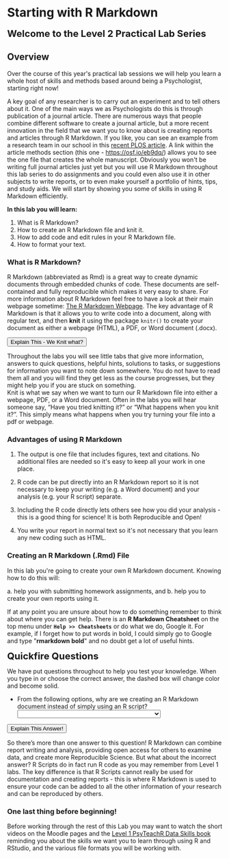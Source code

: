 
# Starting with R Markdown

<span style="font-size: 22px; font-weight: bold; color: var(--purple);">Welcome to the Level 2 Practical Lab Series</span>

## Overview

Over the course of this year's practical lab sessions we will help you learn a whole host of skills and methods based around being a Psychologist, starting right now!

A key goal of any researcher is to carry out an experiment and to tell others about it. One of the main ways we as Psychologists do this is through publication of a journal article. There are numerous ways that people combine different software to create a journal article, but a more recent innovation in the field that we want you to know about is creating reports and articles through R Markdown. If you like, you can see an example from a research team in our school in this <a href ="http://journals.plos.org/plosone/article?id=10.1371/journal.pone.0185093" target = "_blank">recent PLOS article</a>. A link within the article methods section (this one - <a href="https://osf.io/eb9dq/" target = "_blank">https://osf.io/eb9dq/</a>) allows you to see the one file that creates the whole manuscript. Obviously you won't be writing full journal articles just yet but you will use R Markdown throughout this lab series to do assignments and you could even also use it in other subjects to write reports, or to even make yourself a portfolio of hints, tips, and study aids. We will start by showing you some of skills in using R Markdown efficiently.

**In this lab you will learn\:**

1. What is R Markdown?
2. How to create an R Markdown file and knit it.
3. How to add code and edit rules in your R Markdown file.
4. How to format your text.

### What is R Markdown?

R Markdown (abbreviated as Rmd) is a great way to create dynamic documents through embedded chunks of code. These documents are self-contained and fully reproducible which makes it very easy to share. For more information about R Markdown feel free to have a look at their main webpage sometime: <a href="http://rmarkdown.rstudio.com" target = "_blank">The R Markdown Webpage</a>. The key advantage of R Markdown is that it allows you to write code into a document, along with regular text, and then **knit** it using the package `knitr()` to create your document as either a webpage (HTML), a PDF, or Word document (.docx). 


<div class='solution'><button>Explain This - We Knit what?</button>

<div class="info">
<p>Throughout the labs you will see little tabs that give more information, answers to quick questions, helpful hints, solutions to tasks, or suggestions for information you want to note down somewhere. You do not have to read them all and you will find they get less as the course progresses, but they might help you if you are stuck on something.<br />
Knit is what we say when we want to turn our R Markdown file into either a webpage, PDF, or a Word document. Often in the labs you will hear someone say, “Have you tried knitting it?” or “What happens when you knit it?”. This simply means what happens when you try turning your file into a pdf or webpage.</p>
</div>

</div>
  

### Advantages of using R Markdown

1. The output is one file that includes figures, text and citations. No additional files are needed so it's easy to keep all your work in one place. 

2. R code can be put directly into an R Markdown report so it is not necessary to keep your writing (e.g. a Word document) and your analysis (e.g. your R script) separate.  

3. Including the R code directly lets others see how you did your analysis - this is a good thing for science! It is both Reproducible and Open!  

4. You write your report in normal text so it's not necessary that you learn any new coding such as HTML.  

### Creating an R Markdown (.Rmd) File

In this lab you're going to create your own R Markdown document. Knowing how to do this will:

a. help you with submitting homework assignments, and
b. help you to create your own reports using it.

If at any point you are unsure about how to do something remember to think about where you can get help. There is an **R Markdown Cheatsheet** on the top menu under **`Help >> Cheatsheets`** or do what we do, Google it. For example, if I forget how to put words in bold, I could simply go to Google and type "**rmarkdown bold**" and no doubt get a lot of useful hints.

<span style="font-size: 22px; font-weight: bold; color: var(--green);">Quickfire Questions</span>

We have put questions throughout to help you test your knowledge. When you type in or choose the correct answer, the dashed box will change color and become solid.

- From the following options, why are we creating an R Markdown document instead of simply using an R script? <select class='solveme' data-answer='["R Markdown can combine report writing and analysis","Reproducible Science!"]'> <option></option> <option>R Markdown can combine report writing and analysis</option> <option>R Scripts can't run code</option> <option>Reproducible Science!</option></select>  


<div class='solution'><button>Explain This Answer!</button>

<div class="info">
<p>So there’s more than one answer to this question! R Markdown can combine report writing and analysis, providing open access for others to examine data, and create more Reproducible Science. But what about the incorrect answer? R Scripts do in fact run R code as you may remember from Level 1 labs. The key difference is that R Scripts cannot really be used for documentation and creating reports - this is where R Markdown is used to ensure your code can be added to all the other information of your research and can be reproduced by others.</p>
</div>

</div>
  

### One last thing before beginning!

Before working through the rest of this Lab you may want to watch the short videos on the Moodle pages and the <a href = "https://psyteachr.github.io/ug1-practical/" target = "_blank">Level 1 PsyTeachR Data Skills book</a> reminding you about the skills we want you to learn through using R and RStudio, and the various file formats you will be working with. 
